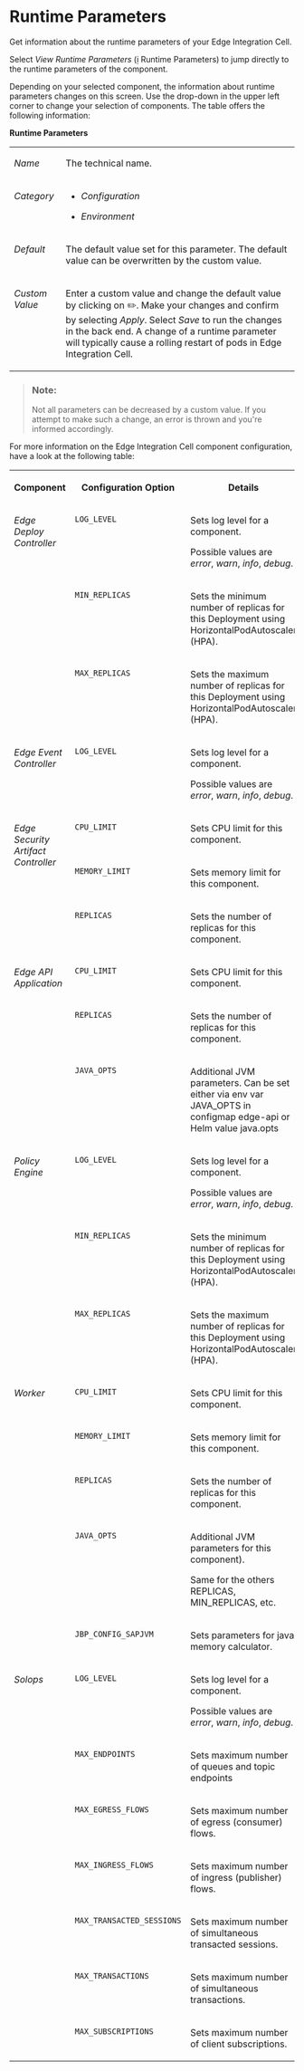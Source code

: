 <!-- loio63c52764cb58458aba7e58bbf678d453 -->

<link rel="stylesheet" type="text/css" href="css/sap-icons.css"/>

# Runtime Parameters

Get information about the runtime parameters of your Edge Integration Cell.

Select *View Runtime Parameters* \(<span class="SAP-icons"></span> Runtime Parameters\) to jump directly to the runtime parameters of the component.

Depending on your selected component, the information about runtime parameters changes on this screen. Use the drop-down in the upper left corner to change your selection of components. The table offers the following information:

**Runtime Parameters**


<table>
<tr>
<td valign="top">

*Name*



</td>
<td valign="top">

The technical name.



</td>
</tr>
<tr>
<td valign="top">

*Category*



</td>
<td valign="top">

-   *Configuration*

-   *Environment*




</td>
</tr>
<tr>
<td valign="top">

*Default*



</td>
<td valign="top">

The default value set for this parameter. The default value can be overwritten by the custom value.



</td>
</tr>
<tr>
<td valign="top">

*Custom Value*



</td>
<td valign="top">

Enter a custom value and change the default value by clicking on :pencil2:. Make your changes and confirm by selecting *Apply*. Select *Save* to run the changes in the back end. A change of a runtime parameter will typically cause a rolling restart of pods in Edge Integration Cell.



</td>
</tr>
</table>

> ### Note:  
> Not all parameters can be decreased by a custom value. If you attempt to make such a change, an error is thrown and you're informed accordingly.

For more information on the Edge Integration Cell component configuration, have a look at the following table:


<table>
<tr>
<th valign="top">

Component



</th>
<th valign="top">

Configuration Option



</th>
<th valign="top">

Details



</th>
</tr>
<tr>
<td valign="top" rowspan="3">

*Edge Deploy Controller* 



</td>
<td valign="top">

`LOG_LEVEL` 



</td>
<td valign="top">

Sets log level for a component.

Possible values are *error*, *warn*, *info*, *debug*.



</td>
</tr>
<tr>
<td valign="top">

`MIN_REPLICAS` 



</td>
<td valign="top">

Sets the minimum number of replicas for this Deployment using HorizontalPodAutoscaler \(HPA\).



</td>
</tr>
<tr>
<td valign="top">

`MAX_REPLICAS` 



</td>
<td valign="top">

Sets the maximum number of replicas for this Deployment using HorizontalPodAutoscaler \(HPA\).



</td>
</tr>
<tr>
<td valign="top">

*Edge Event Controller* 



</td>
<td valign="top">

`LOG_LEVEL` 



</td>
<td valign="top">

Sets log level for a component.

Possible values are *error*, *warn*, *info*, *debug*.



</td>
</tr>
<tr>
<td valign="top" rowspan="3">

*Edge Security Artifact Controller* 



</td>
<td valign="top">

`CPU_LIMIT` 



</td>
<td valign="top">

Sets CPU limit for this component.



</td>
</tr>
<tr>
<td valign="top">

`MEMORY_LIMIT` 



</td>
<td valign="top">

Sets memory limit for this component.



</td>
</tr>
<tr>
<td valign="top">

`REPLICAS` 



</td>
<td valign="top">

Sets the number of replicas for this component.



</td>
</tr>
<tr>
<td valign="top" rowspan="3">

*Edge API Application* 



</td>
<td valign="top">

`CPU_LIMIT` 



</td>
<td valign="top">

Sets CPU limit for this component.



</td>
</tr>
<tr>
<td valign="top">

`REPLICAS` 



</td>
<td valign="top">

Sets the number of replicas for this component.



</td>
</tr>
<tr>
<td valign="top">

`JAVA_OPTS` 



</td>
<td valign="top">

Additional JVM parameters. Can be set either via env var JAVA\_OPTS in configmap edge-api or Helm value java.opts



</td>
</tr>
<tr>
<td valign="top" rowspan="3">

*Policy Engine* 



</td>
<td valign="top">

`LOG_LEVEL` 



</td>
<td valign="top">

Sets log level for a component.

Possible values are *error*, *warn*, *info*, *debug*.



</td>
</tr>
<tr>
<td valign="top">

`MIN_REPLICAS` 



</td>
<td valign="top">

Sets the minimum number of replicas for this Deployment using HorizontalPodAutoscaler \(HPA\).



</td>
</tr>
<tr>
<td valign="top">

`MAX_REPLICAS` 



</td>
<td valign="top">

Sets the maximum number of replicas for this Deployment using HorizontalPodAutoscaler \(HPA\).



</td>
</tr>
<tr>
<td valign="top" rowspan="5">

*Worker* 



</td>
<td valign="top">

`CPU_LIMIT` 



</td>
<td valign="top">

Sets CPU limit for this component.



</td>
</tr>
<tr>
<td valign="top">

`MEMORY_LIMIT` 



</td>
<td valign="top">

Sets memory limit for this component.



</td>
</tr>
<tr>
<td valign="top">

`REPLICAS` 



</td>
<td valign="top">

Sets the number of replicas for this component.



</td>
</tr>
<tr>
<td valign="top">

`JAVA_OPTS` 



</td>
<td valign="top">

Additional JVM parameters for this component\).

Same for the others REPLICAS, MIN\_REPLICAS, etc.



</td>
</tr>
<tr>
<td valign="top">

`JBP_CONFIG_SAPJVM` 



</td>
<td valign="top">

Sets parameters for java memory calculator.



</td>
</tr>
<tr>
<td valign="top" rowspan="7">

*Solops* 



</td>
<td valign="top">

`LOG_LEVEL` 



</td>
<td valign="top">

Sets log level for a component.

Possible values are *error*, *warn*, *info*, *debug*.



</td>
</tr>
<tr>
<td valign="top">

`MAX_ENDPOINTS` 



</td>
<td valign="top">

Sets maximum number of queues and topic endpoints



</td>
</tr>
<tr>
<td valign="top">

`MAX_EGRESS_FLOWS` 



</td>
<td valign="top">

Sets maximum number of egress \(consumer\) flows.



</td>
</tr>
<tr>
<td valign="top">

`MAX_INGRESS_FLOWS` 



</td>
<td valign="top">

Sets maximum number of ingress \(publisher\) flows.



</td>
</tr>
<tr>
<td valign="top">

`MAX_TRANSACTED_SESSIONS` 



</td>
<td valign="top">

Sets maximum number of simultaneous transacted sessions.



</td>
</tr>
<tr>
<td valign="top">

`MAX_TRANSACTIONS` 



</td>
<td valign="top">

Sets maximum number of simultaneous transactions.



</td>
</tr>
<tr>
<td valign="top">

`MAX_SUBSCRIPTIONS` 



</td>
<td valign="top">

Sets maximum number of client subscriptions.



</td>
</tr>
</table>

